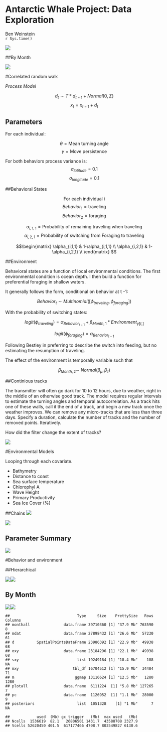 # Antarctic Whale Project: Data Exploration
Ben Weinstein  
`r Sys.time()`  







![](DataExploration_files/figure-html/unnamed-chunk-4-1.png)<!-- -->

##By Month

![](DataExploration_files/figure-html/unnamed-chunk-5-1.png)<!-- -->

#Correlated random walk

*Process Model*

$$ d_{t} \sim T*d_{t-1} + Normal(0,\Sigma)$$
$$ x_t = x_{t-1} + d_{t} $$

## Parameters

For each individual:

$$\theta = \text{Mean turning angle}$$
$$\gamma = \text{Move persistence} $$

For both behaviors process variance is:
$$ \sigma_{latitude} = 0.1$$
$$ \sigma_{longitude} = 0.1$$

##Behavioral States

$$ \text{For each individual i}$$
$$ Behavior_1 = \text{traveling}$$
$$ Behavior_2 = \text{foraging}$$

$$ \alpha_{i,1,1} = \text{Probability of remaining traveling when traveling}$$
$$\alpha_{i,2,1} = \text{Probability of switching from Foraging to traveling}$$

$$\begin{matrix}
  \alpha_{i,1,1} & 1-\alpha_{i,1,1} \\
  \alpha_{i,2,1} & 1-\alpha_{i,2,1} \\
\end{matrix}
$$

##Environment

Behavioral states are a function of local environmental conditions. The first environmental condition is ocean depth. I then build a function for preferential foraging in shallow waters.

It generally follows the form, conditional on behavior at t -1:

$$Behavior_t \sim Multinomial([\phi_{traveling},\phi_{foraging}])$$

With the probability of switching states:

$$logit(\phi_{traveling}) = \alpha_{Behavior_{t-1}} + \beta_{Month,1} * Environment_{y[t,]}$$

$$logit(\phi_{foraging}) = \alpha_{Behavior_{t-1}} $$

Following Bestley in preferring to describe the switch into feeding, but no estimating the resumption of traveling.

The effect of the environment is temporally variable such that

$$ \beta_{Month,2} \sim ~ Normal(\beta_{\mu},\beta_\tau)$$


##Continious tracks

The transmitter will often go dark for 10 to 12 hours, due to weather, right in the middle of an otherwise good track. The model requires regular intervals to estimate the turning angles and temporal autocorrelation. As a track hits one of these walls, call it the end of a track, and begin a new track once the weather improves. We can remove any micro-tracks that are less than three days.
Specify a duration, calculate the number of tracks and the number of removed points. Iteratively.



How did the filter change the extent of tracks?

![](DataExploration_files/figure-html/unnamed-chunk-7-1.png)<!-- -->

#Environmental Models

Looping through each covariate.

* Bathymetry
* Distance to coast
* Sea surface temperature
* Chlorophyl A
* Wave Height
* Primary Productivity
* Sea Ice Cover (%)




##Chains
![](DataExploration_files/figure-html/unnamed-chunk-9-1.png)<!-- -->


![](DataExploration_files/figure-html/unnamed-chunk-10-1.png)<!-- -->


## Parameter Summary
![](DataExploration_files/figure-html/unnamed-chunk-11-1.png)<!-- -->

#Behavior and environment

##Hierarchical 

![](DataExploration_files/figure-html/unnamed-chunk-12-1.png)<!-- -->![](DataExploration_files/figure-html/unnamed-chunk-12-2.png)<!-- -->

## By Month

![](DataExploration_files/figure-html/unnamed-chunk-13-1.png)<!-- -->![](DataExploration_files/figure-html/unnamed-chunk-13-2.png)<!-- -->


```
##                              Type     Size    PrettySize   Rows Columns
## monthall               data.frame 39710360 [1] "37.9 Mb" 763590       8
## mdat                   data.frame 27898432 [1] "26.6 Mb"  57230      61
## d          SpatialPointsDataFrame 23986392 [1] "22.9 Mb"  49938      68
## oxy                    data.frame 23184296 [1] "22.1 Mb"  49938      68
## sxy                          list 19249184 [1] "18.4 Mb"    188      NA
## mxy                        tbl_df 16704512 [1] "15.9 Mb"  34484      71
## m                           ggmap 13116624 [1] "12.5 Mb"   1280    1280
## plotall                data.frame  6111224  [1] "5.8 Mb" 127265       7
## pc                     data.frame  1126952  [1] "1.1 Mb"  28000       9
## posteriors                   list  1051328    [1] "1 Mb"      7      NA
```

```
##            used  (Mb) gc trigger   (Mb)  max used   (Mb)
## Ncells  1536619  82.1   26806501 1431.7  43588708 2327.9
## Vcells 52620450 401.5  617177466 4708.7 803549827 6130.6
```
